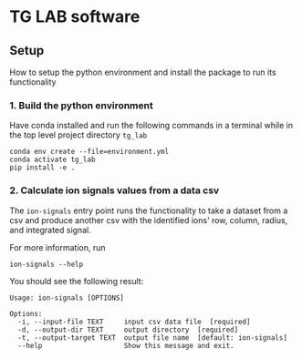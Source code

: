 # TG LAB software

## Setup

How to setup the python environment and install the package to run its functionality

### 1. Build the python environment

Have conda installed and run the following commands in a terminal while in the top level project directory `tg_lab`

```
conda env create --file=environment.yml
conda activate tg_lab
pip install -e .
```

### 2. Calculate ion signals values from a data csv

The `ion-signals` entry point runs the functionality to take a dataset from a csv and produce another csv with the identified ions' row, column, radius, and integrated signal.

For more information, run
```
ion-signals --help
```

You should see the following result:

```
Usage: ion-signals [OPTIONS]

Options:
  -i, --input-file TEXT     input csv data file  [required]
  -d, --output-dir TEXT     output directory  [required]
  -t, --output-target TEXT  output file name  [default: ion-signals]
  --help                    Show this message and exit.
```